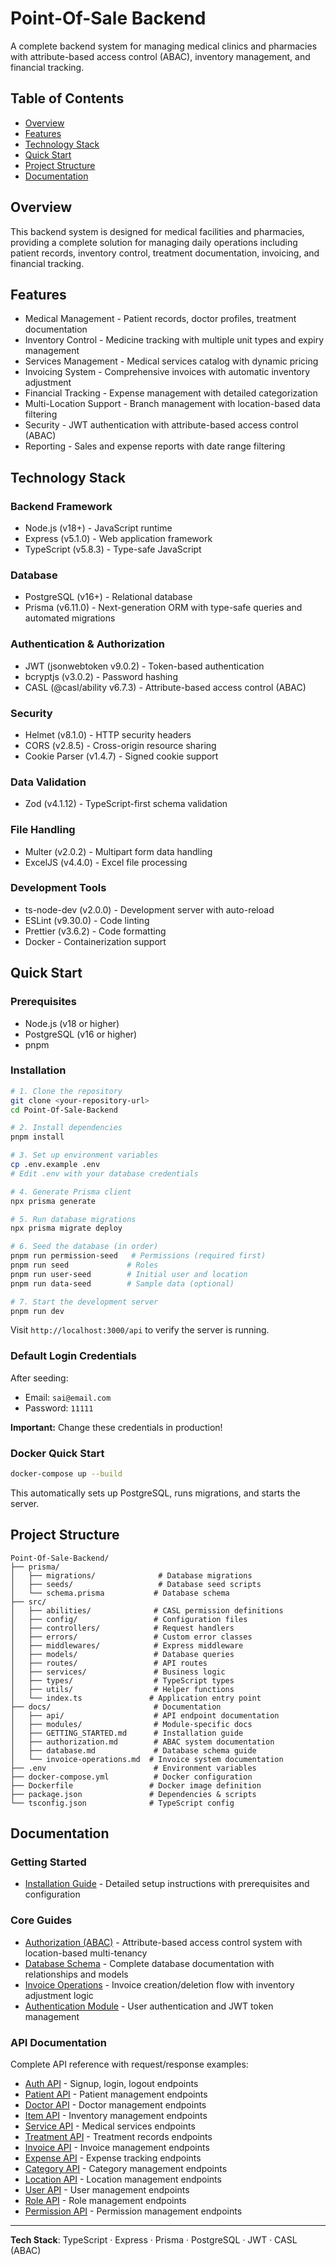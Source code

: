# Point-Of-Sale Backend

A complete backend system for managing medical clinics and pharmacies with attribute-based access control (ABAC), inventory management, and financial tracking.

## Table of Contents

- [Overview](#overview)
- [Features](#features)
- [Technology Stack](#technology-stack)
- [Quick Start](#quick-start)
- [Project Structure](#project-structure)
- [Documentation](#documentation)

## Overview

This backend system is designed for medical facilities and pharmacies, providing a complete solution for managing daily operations including patient records, inventory control, treatment documentation, invoicing, and financial tracking.

## Features

- Medical Management - Patient records, doctor profiles, treatment documentation
- Inventory Control - Medicine tracking with multiple unit types and expiry management
- Services Management - Medical services catalog with dynamic pricing
- Invoicing System - Comprehensive invoices with automatic inventory adjustment
- Financial Tracking - Expense management with detailed categorization
- Multi-Location Support - Branch management with location-based data filtering
- Security - JWT authentication with attribute-based access control (ABAC)
- Reporting - Sales and expense reports with date range filtering

## Technology Stack

### Backend Framework

- Node.js (v18+) - JavaScript runtime
- Express (v5.1.0) - Web application framework
- TypeScript (v5.8.3) - Type-safe JavaScript

### Database

- PostgreSQL (v16+) - Relational database
- Prisma (v6.11.0) - Next-generation ORM with type-safe queries and automated migrations

### Authentication & Authorization

- JWT (jsonwebtoken v9.0.2) - Token-based authentication
- bcryptjs (v3.0.2) - Password hashing
- CASL (@casl/ability v6.7.3) - Attribute-based access control (ABAC)

### Security

- Helmet (v8.1.0) - HTTP security headers
- CORS (v2.8.5) - Cross-origin resource sharing
- Cookie Parser (v1.4.7) - Signed cookie support

### Data Validation

- Zod (v4.1.12) - TypeScript-first schema validation

### File Handling

- Multer (v2.0.2) - Multipart form data handling
- ExcelJS (v4.4.0) - Excel file processing

### Development Tools

- ts-node-dev (v2.0.0) - Development server with auto-reload
- ESLint (v9.30.0) - Code linting
- Prettier (v3.6.2) - Code formatting
- Docker - Containerization support

## Quick Start

### Prerequisites

- Node.js (v18 or higher)
- PostgreSQL (v16 or higher)
- pnpm

### Installation

```bash
# 1. Clone the repository
git clone <your-repository-url>
cd Point-Of-Sale-Backend

# 2. Install dependencies
pnpm install

# 3. Set up environment variables
cp .env.example .env
# Edit .env with your database credentials

# 4. Generate Prisma client
npx prisma generate

# 5. Run database migrations
npx prisma migrate deploy

# 6. Seed the database (in order)
pnpm run permission-seed   # Permissions (required first)
pnpm run seed             # Roles
pnpm run user-seed        # Initial user and location
pnpm run data-seed        # Sample data (optional)

# 7. Start the development server
pnpm run dev
```

Visit `http://localhost:3000/api` to verify the server is running.

### Default Login Credentials

After seeding:

- Email: `sai@email.com`
- Password: `11111`

**Important:** Change these credentials in production!

### Docker Quick Start

```bash
docker-compose up --build
```

This automatically sets up PostgreSQL, runs migrations, and starts the server.

## Project Structure

```
Point-Of-Sale-Backend/
├── prisma/
│   ├── migrations/              # Database migrations
│   ├── seeds/                   # Database seed scripts
│   └── schema.prisma           # Database schema
├── src/
│   ├── abilities/              # CASL permission definitions
│   ├── config/                 # Configuration files
│   ├── controllers/            # Request handlers
│   ├── errors/                 # Custom error classes
│   ├── middlewares/            # Express middleware
│   ├── models/                 # Database queries
│   ├── routes/                 # API routes
│   ├── services/               # Business logic
│   ├── types/                  # TypeScript types
│   ├── utils/                  # Helper functions
│   └── index.ts               # Application entry point
├── docs/                       # Documentation
│   ├── api/                    # API endpoint documentation
│   ├── modules/                # Module-specific docs
│   ├── GETTING_STARTED.md      # Installation guide
│   ├── authorization.md        # ABAC system documentation
│   ├── database.md             # Database schema guide
│   └── invoice-operations.md  # Invoice system documentation
├── .env                        # Environment variables
├── docker-compose.yml          # Docker configuration
├── Dockerfile                 # Docker image definition
├── package.json               # Dependencies & scripts
└── tsconfig.json              # TypeScript config
```

## Documentation

### Getting Started

- [Installation Guide](docs/GETTING_STARTED.md) - Detailed setup instructions with prerequisites and configuration

### Core Guides

- [Authorization (ABAC)](docs/authorization.md) - Attribute-based access control system with location-based multi-tenancy
- [Database Schema](docs/database.md) - Complete database documentation with relationships and models
- [Invoice Operations](docs/invoice-operations.md) - Invoice creation/deletion flow with inventory adjustment logic
- [Authentication Module](docs/modules/authentication.md) - User authentication and JWT token management

### API Documentation

Complete API reference with request/response examples:

- [Auth API](docs/api/auth.md) - Signup, login, logout endpoints
- [Patient API](docs/api/patient.md) - Patient management endpoints
- [Doctor API](docs/api/doctor.md) - Doctor management endpoints
- [Item API](docs/api/item.md) - Inventory management endpoints
- [Service API](docs/api/service.md) - Medical services endpoints
- [Treatment API](docs/api/treatment.md) - Treatment records endpoints
- [Invoice API](docs/api/invoice.md) - Invoice management endpoints
- [Expense API](docs/api/expense.md) - Expense tracking endpoints
- [Category API](docs/api/category.md) - Category management endpoints
- [Location API](docs/api/location.md) - Location management endpoints
- [User API](docs/api/user.md) - User management endpoints
- [Role API](docs/api/role.md) - Role management endpoints
- [Permission API](docs/api/permission.md) - Permission management endpoints

---

**Tech Stack**: TypeScript · Express · Prisma · PostgreSQL · JWT · CASL (ABAC)
